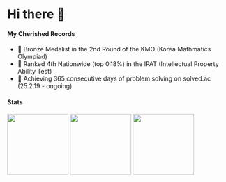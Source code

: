 # Hi there 👋


#### My Cherished Records

- 🥇 Bronze Medalist in the 2nd Round of the KMO (Korea Mathmatics Olympiad)
- 🥈 Ranked 4th Nationwide (top 0.18%) in the IPAT (Intellectual Property Ability Test)
- 🥉 Achieving 365 consecutive days of problem solving on solved.ac (25.2.19 - ongoing)


#### Stats

<img src="http://mazassumnida.wtf/api/v2/generate_badge?boj=dhtlq777" height="140"> <img src="https://github-readme-stats.vercel.app/api?username=DorianYellow&count_private=true&show_icons=true&theme=nord&hide_border=true" height="140"> <img src="https://github-readme-stats.vercel.app/api/top-langs/?username=DorianYellow&layout=compact&theme=nord&hide_border=true" height="140">


<!--
**DorianYellow/DorianYellow** is a ✨ _special_ ✨ repository because its `README.md` (this file) appears on your GitHub profile.

Here are some ideas to get you started:

- 🔭 I’m currently working on ...
- 🌱 I’m currently learning ...
- 👯 I’m looking to collaborate on ...
- 🤔 I’m looking for help with ...
- 💬 Ask me about ...
- 📫 How to reach me: ...
- 😄 Pronouns: ...
- ⚡ Fun fact: ...
-->
